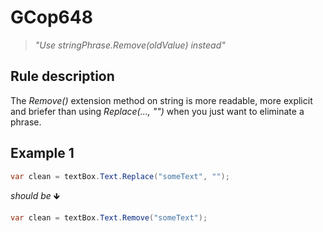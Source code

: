 ﻿# GCop648

> *"Use stringPhrase.Remove(oldValue) instead"*


## Rule description
The *Remove()* extension method on string is more readable, more explicit and briefer than using *Replace(..., "")* when you just want to eliminate a phrase.

## Example 1
```csharp
var clean = textBox.Text.Replace("someText", "");
```
*should be* 🡻

```csharp
var clean = textBox.Text.Remove("someText");
```

